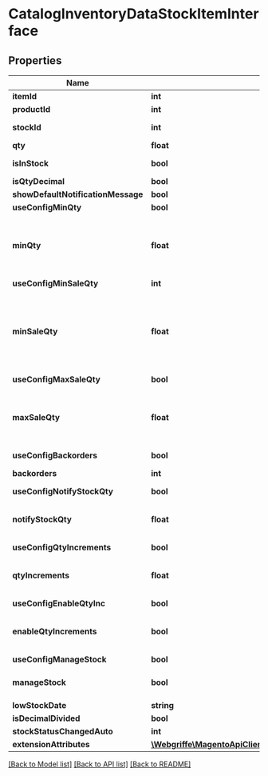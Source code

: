 # CatalogInventoryDataStockItemInterface

## Properties
Name | Type | Description | Notes
------------ | ------------- | ------------- | -------------
**itemId** | **int** |  | [optional] 
**productId** | **int** |  | [optional] 
**stockId** | **int** | Stock identifier | [optional] 
**qty** | **float** |  | 
**isInStock** | **bool** | Stock Availability | 
**isQtyDecimal** | **bool** |  | 
**showDefaultNotificationMessage** | **bool** |  | 
**useConfigMinQty** | **bool** |  | 
**minQty** | **float** | Minimal quantity available for item status in stock | 
**useConfigMinSaleQty** | **int** |  | 
**minSaleQty** | **float** | Minimum Qty Allowed in Shopping Cart or NULL when there is no limitation | 
**useConfigMaxSaleQty** | **bool** |  | 
**maxSaleQty** | **float** | Maximum Qty Allowed in Shopping Cart data wrapper | 
**useConfigBackorders** | **bool** |  | 
**backorders** | **int** | Backorders status | 
**useConfigNotifyStockQty** | **bool** |  | 
**notifyStockQty** | **float** | Notify for Quantity Below data wrapper | 
**useConfigQtyIncrements** | **bool** |  | 
**qtyIncrements** | **float** | Quantity Increments data wrapper | 
**useConfigEnableQtyInc** | **bool** |  | 
**enableQtyIncrements** | **bool** | Whether Quantity Increments is enabled | 
**useConfigManageStock** | **bool** |  | 
**manageStock** | **bool** | Can Manage Stock | 
**lowStockDate** | **string** |  | 
**isDecimalDivided** | **bool** |  | 
**stockStatusChangedAuto** | **int** |  | 
**extensionAttributes** | [**\Webgriffe\MagentoApiClient\Model\CatalogInventoryDataStockItemExtensionInterface**](CatalogInventoryDataStockItemExtensionInterface.md) |  | [optional] 

[[Back to Model list]](../README.md#documentation-for-models) [[Back to API list]](../README.md#documentation-for-api-endpoints) [[Back to README]](../README.md)


